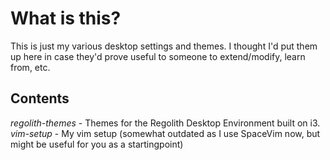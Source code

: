# What is this?

This is just my various desktop settings and themes. I thought I'd put 
them up here in case they'd prove useful to someone to extend/modify,
learn from, etc.

## Contents
_regolith-themes_   - Themes for the Regolith Desktop Environment built on i3.  
_vim-setup_         - My vim setup (somewhat outdated as I use SpaceVim now, but might be useful for you as a startingpoint)
